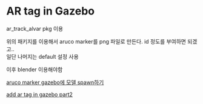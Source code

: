 # AR tag in Gazebo
ar_track_alvar pkg 이용

위의 패키지를 이용해서 aruco marker를 png 파일로 만든다. id 정도를 부여하면 되겠고..   
일단 나머지는 default 설정 사용   


이후 blender 이용해야함


[aruco marker gazebo에 모델 spawn하기](https://www.theconstructsim.com/ros-qa-079-add-ar-tag-gazebo/)

[add ar tag in gazebo part2](https://www.youtube.com/watch?v=8aQGe18eGOw)


